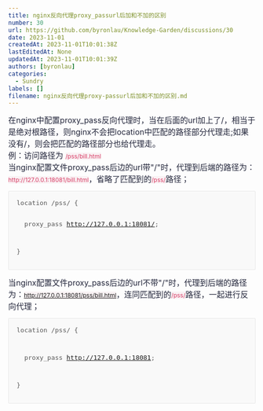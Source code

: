 ```yaml
---
title: nginx反向代理proxy_passurl后加和不加的区别
number: 30
url: https://github.com/byronlau/Knowledge-Garden/discussions/30
date: 2023-11-01
createdAt: 2023-11-01T10:01:38Z
lastEditedAt: None
updatedAt: 2023-11-01T10:01:39Z
authors: [byronlau]
categories: 
  - Sundry
labels: []
filename: nginx反向代理proxy-passurl后加和不加的区别.md
---
```


<div class="lake-content" typography="classic"><p id="udad9b1b9" class="ne-p" style="margin-top: 0px; margin-bottom: 0px; padding: 0px; min-height: 24px;"><span class="ne-text" style="color: #23263B; font-size: 16px">在nginx中配置proxy_pass反向代理时，当在后面的url加上了/，相当于是绝对根路径，则nginx不会把location中匹配的路径部分代理走;如果没有/，则会把匹配的路径部分也给代理走。</span></p><p id="uefdf2e92" class="ne-p" style="margin-top: 0px; margin-bottom: 0px; padding: 0px; min-height: 24px;"><span class="ne-text" style="color: #23263B; font-size: 16px">例：访问路径为</span><span class="ne-text" style="color: #23263B; font-size: 16px"> </span><span class="ne-text" style="color: #D83B64; background-color: #F9F2F4; font-size: 12px">/pss/bill.html</span></p><p id="u400769a9" class="ne-p" style="margin-top: 0px; margin-bottom: 0px; padding: 0px; min-height: 24px;"><span class="ne-text" style="color: #23263B; font-size: 16px">当nginx配置文件proxy_pass后边的url带&quot;/&quot;时，代理到后端的路径为：</span><span class="ne-text" style="color: #D83B64; background-color: #F9F2F4; font-size: 12px">http://127.0.0.1:18081/bill.html</span><span class="ne-text" style="color: #23263B; font-size: 16px">，省略了匹配到的</span><span class="ne-text" style="color: #D83B64; background-color: #F9F2F4; font-size: 12px">/pss/</span><span class="ne-text" style="color: #23263B; font-size: 16px">路径；</span></p><pre data-language="nginx" id="zHN64" class="ne-codeblock language-nginx" style="border: 1px solid rgb(232, 232, 232); border-radius: 2px; background-color: rgb(249, 249, 249); padding: 16px; font-size: 13px; color: rgb(89, 89, 89);">location&nbsp;/pss/&nbsp;{

&nbsp;&nbsp;proxy_pass&nbsp;http://127.0.0.1:18081/;

}</pre><p id="u3040f7a8" class="ne-p" style="margin-top: 0px; margin-bottom: 0px; padding: 0px; min-height: 24px;"><span class="ne-text" style="color: #23263B; font-size: 16px">当nginx配置文件proxy_pass后边的url不带&quot;/&quot;时，代理到后端的路径为：</span><span class="ne-text" style="color: #D83B64; background-color: #F9F2F4; font-size: 12px">http://127.0.0.1:18081/pss/bill.html</span><span class="ne-text" style="color: #23263B; font-size: 16px">，连同匹配到的</span><span class="ne-text" style="color: #D83B64; background-color: #F9F2F4; font-size: 12px">/pss/</span><span class="ne-text" style="color: #23263B; font-size: 16px">路径，一起进行反向代理；</span></p><pre data-language="nginx" id="kIdKW" class="ne-codeblock language-nginx" style="border: 1px solid rgb(232, 232, 232); border-radius: 2px; background-color: rgb(249, 249, 249); padding: 16px; font-size: 13px; color: rgb(89, 89, 89);">location&nbsp;/pss/&nbsp;{

&nbsp;&nbsp;proxy_pass&nbsp;http://127.0.0.1:18081;

}</pre><p id="uc96b1609" class="ne-p" style="margin-top: 0px; margin-bottom: 0px; padding: 0px; min-height: 24px;"><span class="ne-text" style="font-size: 16px"></span></p><p id="u80fba07d" class="ne-p" style="margin-top: 0px; margin-bottom: 0px; padding: 0px; min-height: 24px;"><span class="ne-text" style="font-size: 16px"></span></p></div><p><br/></p>
<script src="https://giscus.app/client.js"
    data-repo="byronlau/Knowledge-Garden"
    data-repo-id="R_kgDOKkfaDQ"
    data-mapping="number"
    data-term="30"
    data-reactions-enabled="1"
    data-emit-metadata="0"
    data-input-position="bottom"
    data-theme="light"
    data-lang="zh-CN"
    crossorigin="anonymous"
    async>
</script>
        
